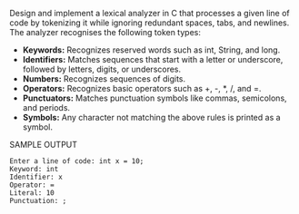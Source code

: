 Design and implement a lexical analyzer in C that processes a given line of code by tokenizing it while ignoring redundant spaces, tabs, and newlines. The analyzer recognises the following token types:

- **Keywords:** Recognizes reserved words such as int, String, and long.
- **Identifiers:** Matches sequences that start with a letter or underscore, followed by letters, digits, or underscores.
- **Numbers:** Recognizes sequences of digits.
- **Operators:** Recognizes basic operators such as +, -, *, /, and =.
- **Punctuators:** Matches punctuation symbols like commas, semicolons, and periods.
- **Symbols:** Any character not matching the above rules is printed as a symbol.

SAMPLE OUTPUT
```
Enter a line of code: int x = 10;
Keyword: int
Identifier: x
Operator: =
Literal: 10
Punctuation: ;
```
